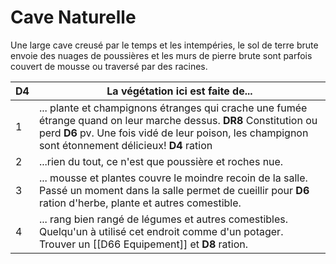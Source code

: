 # Cave Naturelle

Une large cave creusé par le temps et les intempéries, le sol de terre brute envoie des nuages de poussières et les murs de pierre brute sont parfois couvert de mousse ou traversé par des racines.


| D4  | La végétation ici est faite de...                                                                                                                                                                                          |
| --- | -------------------------------------------------------------------------------------------------------------------------------------------------------------------------------------------------------------------------- |
| 1   | ... plante et champignons étranges qui crache une fumée étrange quand on leur marche dessus. **DR8** Constitution ou perd **D6** pv. Une fois vidé de leur poison, les champignon sont étonnement délicieux! **D4** ration |
| 2   | ...rien du tout, ce n'est que poussière et roches nue.                                                                                                                                                                     |
| 3   | ... mousse et plantes couvre le moindre recoin de la salle. Passé un moment dans la salle permet de cueillir pour **D6** ration d'herbe, plante et autres comestible.                                                      |
| 4   | ... rang bien rangé de légumes et autres comestibles. Quelqu'un à utilisé cet endroit comme d'un potager. Trouver un [[D66 Equipement]] et **D8** ration.                                                                  |

